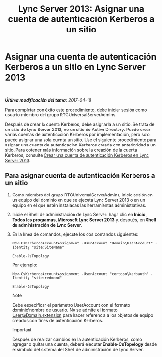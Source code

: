 ﻿---
title: 'Lync Server 2013: Asignar una cuenta de autenticación Kerberos a un sitio'
TOCTitle: Asignar una cuenta de autenticación Kerberos a un sitio
ms:assetid: 3d9c587c-c8b8-4f81-8ed9-1458a31fc292
ms:mtpsurl: https://technet.microsoft.com/es-es/library/Gg425901(v=OCS.15)
ms:contentKeyID: 48275052
ms.date: 04/19/2017
mtps_version: v=OCS.15
ms.translationtype: HT
---

# Asignar una cuenta de autenticación Kerberos a un sitio en Lync Server 2013

 

_**Última modificación del tema:** 2017-04-18_

Para completar con éxito este procedimiento, debe iniciar sesión como usuario miembro del grupo RTCUniversalServerAdmins.

Después de crear la cuenta Kerberos, debe asignarla a un sitio. Se trata de un sitio de Lync Server 2013, no un sitio de Active Directory. Puede crear varias cuentas de autenticación Kerberos por implementación, pero solo puede asignar una sola cuenta un sitio. Use el siguiente procedimiento para asignar una cuenta de autenticación Kerberos creada con anterioridad a un sitio. Para obtener más información sobre la creación de la cuenta Kerberos, consulte [Crear una cuenta de autenticación Kerberos en Lync Server 2013](lync-server-2013-create-a-kerberos-authentication-account.md).

## Para asignar cuenta de autenticación Kerberos a un sitio

1.  Como miembro del grupo RTCUniversalServerAdmins, inicie sesión en un equipo del dominio en que se ejecuta Lync Server 2013 o en un equipo en el que estén instaladas las herramientas administrativas.

2.  Inicie el Shell de administración de Lync Server: haga clic en **Inicio**, **Todos los programas**, **Microsoft Lync Server 2013** y, después, en **Shell de administración de Lync Server**.

3.  En la línea de comandos, ejecute los dos comandos siguientes:
    
        New-CsKerberosAccountAssignment -UserAccount "Domain\UserAccount" -Identity "site:SiteName"
    
        Enable-CsTopology
    
    Por ejemplo:
    
        New-CsKerberosAccountAssignment -UserAccount "contoso\kerbauth" -Identity "site:redmond"
    
        Enable-CsTopology
    

    > [!NOTE]
    > Debe especificar el parámetro UserAccount con el formato dominio\nombre de usuario. No se admite el formato User@Domain.extension para hacer referencia a los objetos de equipo creados con fines de autenticación Kerberos.

    
    > [!IMPORTANT]  
    > Después de realizar cambios en la autenticación Kerberos, como agregar o quitar una cuenta, deberá ejecutar <strong>Enable-CsTopology</strong> desde el símbolo del sistema del Shell de administración de Lync Server.
    


